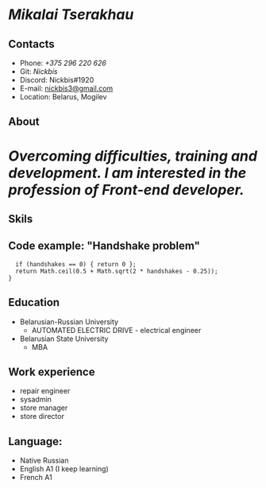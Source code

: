 # _**Mikalai Tserakhau**_

## Contacts
* Phone: _+375 296 220 626_
* Git: *Nickbis*
* Discord: Nickbis#1920
* E-mail: nickbis3@gmail.com
* Location: Belarus, Mogilev

## About
# _Overcoming difficulties, training and development. I am interested in the profession of Front-end developer._

## Skils


## Code example: "Handshake problem"
```function getParticipants(handshakes){
  if (handshakes == 0) { return 0 };
  return Math.ceil(0.5 + Math.sqrt(2 * handshakes - 0.25));
} 
```

## Education
* Belarusian-Russian University
   - AUTOMATED ELECTRIC DRIVE - electrical engineer
* Belarusian State University
   - MBA 

## Work experience
* repair engineer
* sysadmin
* store manager
* store director

## Language:
* Native Russian
* English A1 (I keep learning)
* French А1 

